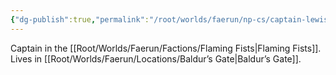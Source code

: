 ```yaml
---
{"dg-publish":true,"permalink":"/root/worlds/faerun/np-cs/captain-lewis/","tags":["Faerun"]}
---
```


Captain in the [[Root/Worlds/Faerun/Factions/Flaming Fists\|Flaming Fists]]. Lives in [[Root/Worlds/Faerun/Locations/Baldur’s Gate\|Baldur’s Gate]].